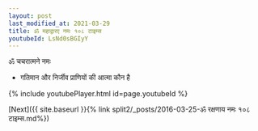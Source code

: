 ```yaml
---
layout: post
last_modified_at: 2021-03-29
title: ॐ महाद्वारए नमः १०८ टाइम्स
youtubeId: LsNd0sBGIyY
---
```

 
 
 ॐ चचरात्मने नमः  
 
 -  गतिमान और निर्जीव प्राणियों की आत्मा कौन है 
 
  
 
  
 
 
 
 
 
 


{% include youtubePlayer.html id=page.youtubeId %}
 
[Next]({{ site.baseurl }}{% link  split2/_posts/2016-03-25-ॐ रक्षणाय नमः १०८ टाइम्स.md%})
 
